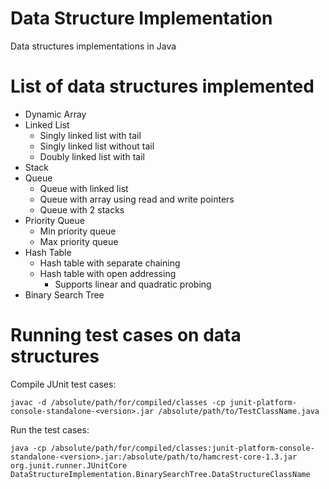 # Data Structure Implementation

Data structures implementations in Java

# List of data structures implemented
* Dynamic Array
* Linked List
  * Singly linked list with tail
  * Singly linked list without tail
  * Doubly linked list with tail
* Stack
* Queue
  * Queue with linked list
  * Queue with array using read and write pointers
  * Queue with 2 stacks
* Priority Queue
  * Min priority queue
  * Max priority queue
* Hash Table
  * Hash table with separate chaining
  * Hash table with open addressing
    * Supports linear and quadratic probing
* Binary Search Tree

# Running test cases on data structures
Compile JUnit test cases:
```
javac -d /absolute/path/for/compiled/classes -cp junit-platform-console-standalone-<version>.jar /absolute/path/to/TestClassName.java
```
Run the test cases:
```
java -cp /absolute/path/for/compiled/classes:junit-platform-console-standalone-<version>.jar:/absolute/path/to/hamcrest-core-1.3.jar org.junit.runner.JUnitCore DataStructureImplementation.BinarySearchTree.DataStructureClassName
```



